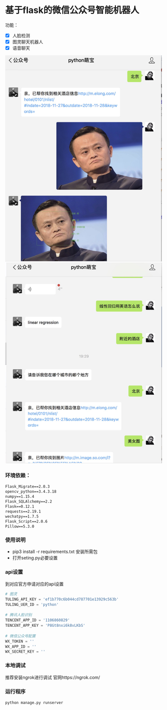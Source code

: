 # 基于flask的微信公众号智能机器人
功能：
* [x] 人脸检测
* [x] 图灵聊天机器人
* [x]  语音聊天

![](App/static/face1.jpg)
![](App/static/face2.jpg)
### 环境依赖：
```pyton
Flask_Migrate==2.0.3
opencv_python==3.4.3.18
numpy==1.15.4
Flask_SQLAlchemy==2.2
Flask==0.12.1
requests==2.19.1
wechatpy==1.7.5
Flask_Script==2.0.6
Pillow==5.3.0
```

### 使用说明
* pip3 install -r requirements.txt 安装所需包
* 打开seting.py必要设置

### api设置
到对应官方申请对应的api设置
```python
# 图灵
TULING_API_KEY = 'ef1b770c6b044cd787701e13929c563b'
TULING_UER_ID = 'python'

# 腾讯人脸识别
TENCENT_APP_ID = '1106860829'
TENCENT_APP_KEY = 'P8Gt8nxi6k8vLKbS'

# 微信公众号配置
WX_TOKEN = ''
WX_APP_ID = ''
WX_SECRET_KEY = ''
```
### 本地调试
推荐安装ngrok进行调试
官网https://ngrok.com/
### 运行程序
```bash
python manage.py runserver
```

